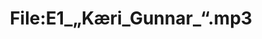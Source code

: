---
title: File:E1_„Kæri_Gunnar_“.mp3
recording of: „Kæri Gunnar, ...“
reading speed: slow
speaker: E
license: CC0
---